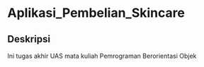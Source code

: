 # Aplikasi_Pembelian_Skincare

## Deskripsi
Ini tugas akhir UAS mata kuliah Pemrograman Berorientasi Objek

